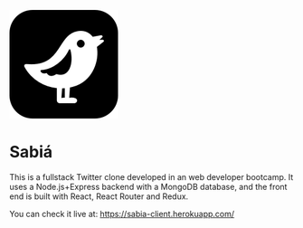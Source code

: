 ![Sabiá](https://raw.githubusercontent.com/alvar-o/sabia/master/sabia-client/public/logo192.png)
# Sabiá

This is a fullstack Twitter clone developed in an web developer bootcamp. It uses a Node.js+Express backend with a MongoDB database, and the front end is built with React, React Router and Redux.

You can check it live at: https://sabia-client.herokuapp.com/